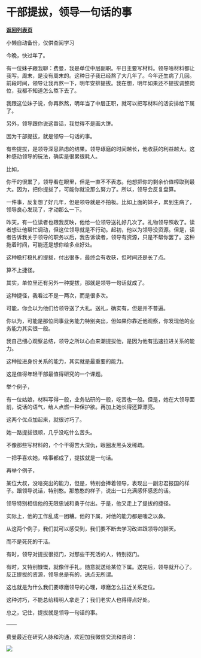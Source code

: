 # 干部提拔，领导一句话的事

[**返回列表页**](/gzh/费曼的小茶馆)

小懒自动备份，仅供查阅学习

今晚，快过年了。

  

有一位妹子跟我聊：费曼，我是单位中层副职。平日主要写材料。领导啥材料都让我写。周末，是没有周末的。这种日子我已经熬了大几年了。今年还生病了几回。前段时间，领导让我再熬一下，明年安排提拔。我在想，明年如果还不提拔调整岗位，我都不知道怎么熬下去了。

  

我跟这位妹子说，你再熬熬，明年当了中层正职，就可以把写材料的活安排给下属了。

  

另外，领导跟你说这番话，我觉得不是画大饼。

  

因为干部提拔，就是领导一句话的事。

  

有些提拔，是领导深思熟虑的结果。领导琢磨的时间越长，他收获的利益越大。这种感动领导的玩法，确实是很累很耗人。

  

比如，

  

你干的很累了，领导看在眼里，但是一直不不表态。他想把你的剩余价值榨取到最大。因为，把你提拔了，可能你就没那么努力了。所以，领导会反复盘算。

  

一件事，反复想了好几年，但是领导就是不拍板。比如上面的妹子，累到生病了，领导良心发现了，才动那么一下。

  

昨天，有一位读者也跟我反映，他给一位领导送礼好几次了。礼物领导照收了。读者想让他帮忙调动，但这位领导就是不行动。起初，他以为领导没资源。但是，读者告诉我关于领导的职务以后，我告诉读者，领导有资源，只是不帮你罢了。这种拖着时间，可能还是想你给多点好处。

  

这种稳打稳扎的提拔，付出很多，最终会有收获，但时间还是长了点。

  

算不上捷径。

  

其实，单位里还有另外一种提拔，那就是领导一句话就成了。

  

这种捷径，我看过不是一两次，而是很多次。

  

可能，你会以为他们给领导送了大礼。送礼，确实有，但是并不普遍。

  

你以为，可能是那位同事业务能力特别突出，但如果你靠近他观察，你发现他的业务能力其实很一般。

  

我自己细心观察总结，领导之所以心血来潮提拔他，是因为他有迅速拉进关系的能力。

  

这种拉进身份关系的能力，其实就是最重要的能力。

  

这是值得年轻干部最值得研究的一个课题。

  

举个例子，

  

有一位姑娘，材料写得一般，业务钻研的一般，吃苦也一般。但是，她在大领导面前，说话的语气，给人点燃一种保护欲。再加上她长得还算漂亮。

  

这两个优点加起来，就很讨巧了。

  

她一路提拔很顺，几乎没吃什么苦头。

  

不像那些写材料的，个个干得苦大深仇，眼圈发黑头发稀疏。

  

一把手喜欢她，啥事都成了，提拔就是一句话。

  

再举个例子，

  

某位大叔，没啥突出的能力，但是，特别会捧着领导，表现出一副忠君报国的样子。跟领导说话，特别憨。那憨憨的样子，说出一口充满感怀感恩的话。

  

领导特别相信他的无限忠诚和勇于付出。于是，他又走上了提拔的捷径。

  

实际上，他的工作乱成一团糟。他的下属，对他的能力都是嗤之以鼻。

  

从这两个例子，我们就可以感受到，我们要不断去学习改进跟领导的聊天。

  

而不是死死的干活。

  

有时，领导对提拔很抠门，对那些干死活的人，特别抠门。

  

有时，又特别慷慨，就像伴手礼，随意就送给某位下属。送完后，领导就开心了。反正提拔的资源，领导总是有的，送点无所谓。

  

这也就是为什么我们要琢磨领导的心理，琢磨怎么拉近关系定位。

  

这种讨巧，不能总给精明人拿走了；我们老实人也得得点好处。

  

总之，记住，提拔就是领导一句话的事。

  

——

  

费曼最近在研究人脉和沟通，欢迎加我微信交流和咨询：

  

![](https://mmbiz.qpic.cn/mmbiz_png/4ufdCXwkRAqRjE3DUwmtnYIqduCTwJG2SWhhusZ5Nrc2fWQgMpickDt7etbia7O2bS6hhmCn4ZZyI9xq9H4EaLaw/640?wx_fmt=png)​

